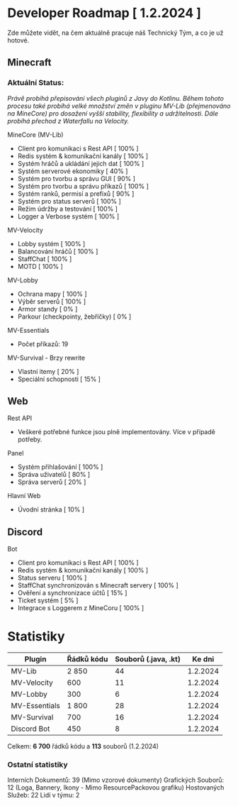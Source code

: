 # Developer Roadmap [ 1.2.2024 ]
Zde můžete vidět, na čem aktuálně pracuje náš Technický Tým, a co je už hotové.

## Minecraft

### Aktuální Status:

*Právě probíhá přepisování všech pluginů z Javy do Kotlinu. Během tohoto procesu také probíhá velké množství změn v pluginu MV-Lib (přejmenováno na MineCore) pro dosažení vyšší stability, flexibility a udržitelnosti. Dále probíhá přechod z Waterfallu na Velocity.*

MineCore (MV-Lib)
- Client pro komunikaci s Rest API [ 100% ]
- Redis systém & komunikační kanály [ 100% ]
- Systém hráčů a ukládání jejich dat [ 100% ]
- Systém serverové ekonomiky [ 40% ]
- Systém pro tvorbu a správu GUI [ 90% ] 
- Systém pro tvorbu a správu příkazů [ 100% ]
- Systém ranků, permisí a prefixů [ 90% ]
- Systém pro status serverů [ 100% ]
- Režim údržby a testování [ 100% ]
- Logger a Verbose systém [ 100% ]

MV-Velocity
- Lobby systém [ 100% ]
- Balancování hráčů [ 100% ]
- StaffChat [ 100% ]
- MOTD [ 100% ]

MV-Lobby
- Ochrana mapy [ 100% ]
- Výběr serverů [ 100% ]
- Armor standy [ 0% ]
- Parkour (checkpointy, žebříčky) [ 0% ]

MV-Essentials
- Počet příkazů: 19

MV-Survival - Brzy rewrite
- Vlastní itemy [ 20% ]
- Speciální schopnosti [ 15% ]

## Web

Rest API
- Veškeré potřebné funkce jsou plně implementovány. Více v případě potřeby.

Panel
- Systém přihlašování [ 100% ]
- Správa uživatelů [ 80% ]
- Správa serverů [ 20% ]

Hlavní Web
- Úvodní stránka [ 10% ]


## Discord

Bot
- Client pro komunikaci s Rest API [ 100% ]
- Redis systém & komunikační kanály [ 100% ]
- Status serveru [ 100% ]
- StaffChat synchronizován s Minecraft servery [ 100% ]
- Ověření a synchronizace účtů [ 15% ]
- Ticket systém [ 5% ]
- Integrace s Loggerem z MineCoru [ 100% ]

# Statistiky

| Plugin | Řádků kódu | Souborů (.java, .kt) | Ke dni |
| ------- | ------- | --------- | ---------------- |
| MV-Lib | 2 850 | 44 | 1.2.2024 |
| MV-Velocity | 600 | 11 | 1.2.2024 |
| MV-Lobby | 300 | 6 | 1.2.2024 |
| MV-Essentials | 1 800 | 28 | 1.2.2024 |
| MV-Survival | 700 | 16 | 1.2.2024 |
| Discord Bot | 450 | 8 | 1.2.2024 |

Celkem: **6 700** řádků kódu a **113** souborů (1.2.2024)

### Ostatní statistiky

Interních Dokumentů: 39 (Mimo vzorové dokumenty)
Grafických Souborů: 12 (Loga, Bannery, Ikony - Mimo ResourcePackovou grafiku)
Hostovaných Služeb: 22
Lidí v týmu: 2
